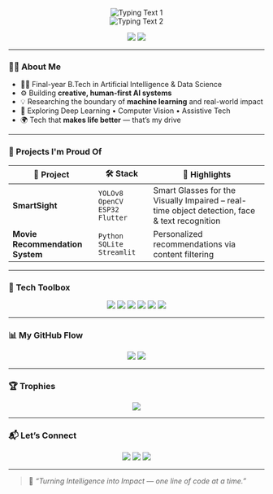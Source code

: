 <p align="center">
  <!-- First line: typing 3s + pause 2s + erase 3s = 8s total -->
  <img src="https://readme-typing-svg.demolab.com?font=Fira+Code&size=28&duration=3000&pause=2000&color=00BFA6&center=true&vCenter=true&width=600&lines=Hey+there!+I%27m+Abhay+V+B+%F0%9F%A7%A0%F0%9F%92%BB" alt="Typing Text 1"/>
  <br/>
  <!-- Second line: delay 8000ms (8s), typing 3s + pause 2s + erase 3s -->
  <img src="https://readme-typing-svg.demolab.com?font=Fira+Code&size=28&duration=3000&pause=2000&color=FF6B6B&center=true&vCenter=true&width=600&delay=8000&lines=Turning+Intelligence+into+Impact" alt="Typing Text 2"/>
</p>



<p align="center">
  <img src="https://img.shields.io/badge/FinalYear%20AI%26DS%20Student-3E92CC?style=for-the-badge&logo=graduation-cap&logoColor=white"/>
  <img src="https://img.shields.io/badge/MITS,Kerala-FFD93D?style=for-the-badge&logo=google-maps&logoColor=black"/>
</p>

---

### 👨‍💻 About Me

- 🧑‍🎓 Final-year B.Tech in Artificial Intelligence & Data Science  
- ⚙️ Building **creative, human-first AI systems**  
- 💡 Researching the boundary of **machine learning** and real-world impact  
- 🧠 Exploring Deep Learning • Computer Vision • Assistive Tech  
- 🌍 Tech that **makes life better** — that’s my drive  

---

### 🧪 Projects I'm Proud Of

| 🚀 Project | 🛠️ Stack | 🌟 Highlights |
|-----------|-----------|----------------|
| **SmartSight** | `YOLOv8` `OpenCV` `ESP32` `Flutter` | Smart Glasses for the Visually Impaired – real-time object detection, face & text recognition |
| **Movie Recommendation System** | `Python` `SQLite` `Streamlit` | Personalized recommendations via content filtering |

---

### 🧰 Tech Toolbox

<p align="center">
  <img src="https://img.shields.io/badge/Python-3776AB?style=for-the-badge&logo=python&logoColor=white"/>
  <img src="https://img.shields.io/badge/HTML5-E34F26?style=for-the-badge&logo=html5&logoColor=white"/>
  <img src="https://img.shields.io/badge/CSS3-1572B6?style=for-the-badge&logo=css3&logoColor=white"/>
  <img src="https://img.shields.io/badge/MySQL-4479A1?style=for-the-badge&logo=mysql&logoColor=white"/>
  <img src="https://img.shields.io/badge/Jupyter-F37626?style=for-the-badge&logo=jupyter&logoColor=white"/>
  <img src="https://img.shields.io/badge/VS%20Code-007ACC?style=for-the-badge&logo=visualstudiocode&logoColor=white"/>
</p>

---

### 📊 My GitHub Flow

<p align="center">
  <img src="https://github-readme-stats.vercel.app/api?username=abhay-117&show_icons=true&theme=tokyonight" />
  <img src="https://github-readme-streak-stats.herokuapp.com?user=abhay-117&theme=tokyonight" />
</p>

---

### 🏆 Trophies

<p align="center">
  <img src="https://github-profile-trophy.vercel.app/?username=abhay-117&theme=onedark&no-frame=true&column=6" />
</p>

---

### 📬 Let’s Connect

<p align="center">
  <a href="https://www.linkedin.com/in/abhay-v-b-950202282/"><img src="https://img.shields.io/badge/LinkedIn-blue?style=for-the-badge&logo=linkedin" /></a>
  <a href="mailto:your.email@example.com"><img src="https://img.shields.io/badge/Gmail-D14836?style=for-the-badge&logo=gmail&logoColor=white" /></a>
  <a href="https://www.instagram.com/your-handle"><img src="https://img.shields.io/badge/Instagram-E4405F?style=for-the-badge&logo=instagram&logoColor=white" /></a>
</p>

---

> 🧠 _“Turning Intelligence into Impact — one line of code at a time.”_
